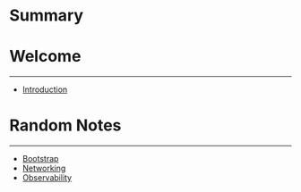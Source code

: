 # Summary

# Welcome

---

- [Introduction](introduction.md)


# Random Notes

---

- [Bootstrap](notes/bootstrap.md)
- [Networking](notes/networking.md)
- [Observability](notes/observability.md)
